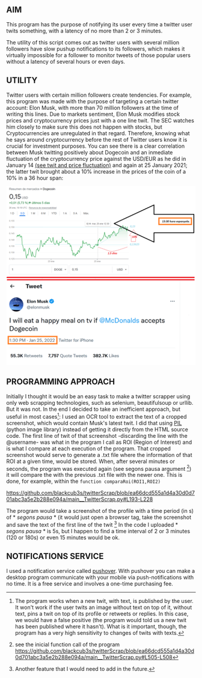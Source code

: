 ## AIM

This program has the purpose of notifying its user every time a twitter user twits something, with a latency of no more than 2 or 3 minutes.

The utility of this script comes out as twitter users with several million followers have slow pushup notifications to its followers, which makes it virtually impossible for a follower to monitor tweets of those popular users without a latency of several hours or even days.

## UTILITY

Twitter users with certain million followers create tendencies. For example, this program was made with the purpose of targeting a certain twitter account: Elon Musk, with more than 70 million followers at the time of writing this lines. Due to markets sentiment, Elon Musk modifies stock prices and cryptocurrency prices just with a one line twit. The SEC watches him closely to make sure this does not happen with stocks, but Cryptocurrencies are unregulated in that regard. Therefore, knowing what he says around cryptocurrency before the rest of Twitter users know it is crucial for investment purposes. You can see there is a clear correlation between Musk twitting positively about Dogecoin and an inmediate fluctuation of the cryptocurrency price against the USD/EUR as he did in January 14 [(see twit and price fluctuation)](https://github.com/blackcub3s/twitterScrap/blob/main/infoInstalacio/PRECEDENTS/1aManipulacio.jpeg) and again at 25 January 2021; the latter twit brought about a 10% increase in the prices of the coin of a 10% in a 36 hour span:

![musk bull on Dogecoin via tesla](https://github.com/blackcub3s/twitterScrap/blob/main/infoInstalacio/PRECEDENTS/2a%20manipulacio%20mercat.png)


## PROGRAMMING APPROACH

Initially I thought it would be an easy task to make a twitter scrapper using only web scrapping technologies, such as selenium, beautifulsoup or urllib. But it was not. In the end I decided to take an inefficient approach, but useful in most cases[^1]: I used an OCR tool to extract the text of a cropped screenshot, which would contain Musk's latest twit. I did that using [PIL](https://pillow.readthedocs.io/en/stable/) (python image library) instead of getting it directly from the HTML source code. The first line of twit of that screenshot -discarding the line with the @username- was what in the program I call as ROI (Region of Interest) and is what I compare at each execution of the program. That cropped screenshot would serve to generate a .txt file where the information of that ROI at a given time, would be stored. When, after several minutes or seconds, the program was executed again (see segons pausa argument [^3]) it will compare the with the previous .txt file with the newer one. This is done, for example, within the `function comparaRoi(ROI1,ROI2)`

https://github.com/blackcub3s/twitterScrap/blob/ea66dcd555a1d4a30d0d701abc3a5e2b288e094a/main__TwitterScrap.py#L193-L228

The program would take a screenshot of the profile with a time period (in s) of * *segons pausa* * (it would just open a browser tag, take the screenshot and save the text of the first line of the twit [^2] In the code I uploaded * *segons pausa* * is 5s, but I happen to find a time interval of 2 or 3 minutes (120 or 180s) or even 15 minutes would be ok.

## NOTIFICATIONS SERVICE 

I used a notification service called [pushover](https://pushover.net/). With pushover you can make a desktop program communicate with your mobile via push-notifications with no time. It is a free service and involves a one-time purchasing fee.



[^1]: The program works when a new twit, with text, is published by the user. It won't work if the user twits an image without text on top of it, without text, pins a twit on top of its profile or retweets or replies. In this case, we would have a false positive (the program would told us a new twit has been published where it hasn't). What is it important, though, the program has a very high sensitivity to changes of twits with texts.

[^2]: Another feature that I would need to add in the future.

[^3]: see the inicial function call of the program https://github.com/blackcub3s/twitterScrap/blob/ea66dcd555a1d4a30d0d701abc3a5e2b288e094a/main__TwitterScrap.py#L505-L508